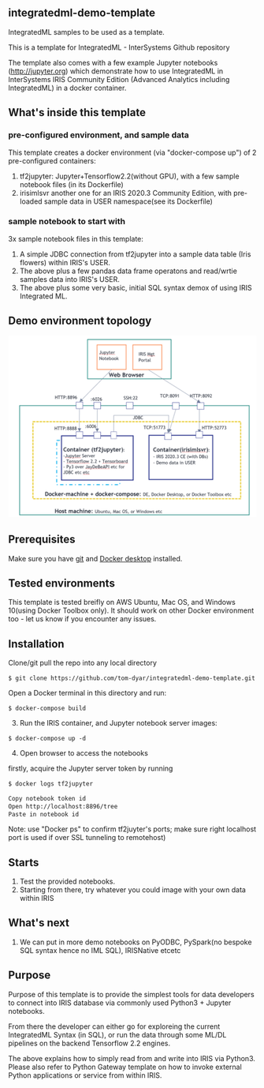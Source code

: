 ## integratedml-demo-template
IntegratedML samples to be used as a template.

This is a template for IntegratedML - InterSystems Github repository

The template also comes with a few example Jupyter notebooks (http://jupyter.org) which demonstrate how to use IntegratedML in InterSystems IRIS Community Edition (Advanced Analytics including IntegratedML) in a docker container.

## What's inside this template

### pre-configured environment, and sample data
This template creates a docker environment (via "docker-compose up") of 2 pre-configured containers:
  1. tf2jupyter: Jupyter+Tensorflow2.2(without GPU), with a few sample notebook files (in its Dockerfile)
  2. irisimlsvr another one for an IRIS 2020.3 Community Edition, with pre-loaded sample data in USER namespace(see its Dockerfile)

### sample notebook to start with
3x sample notebook files in this template:
  1. A simple JDBC connection from tf2jupyter into a sample data table (Iris flowers) within IRIS's USER.
  2. The above plus a few pandas data frame operatons and read/wrtie samples data into IRIS's USER.
  3. The above plus some very basic, initial SQL syntax demox of using IRIS Integrated ML.

## Demo environment topology
<p align="center">
  <img src="environment_topology_demo_template.PNG" width="600" title="docker environment topology after installation">
</p>

## Prerequisites
Make sure you have [git](https://git-scm.com/book/en/v2/Getting-Started-Installing-Git) and [Docker desktop](https://www.docker.com/products/docker-desktop) installed.

## Tested environments
This template is tested breifly on AWS Ubuntu, Mac OS, and Windows 10(using Docker Toolbox only). It should work on other Docker environment too - let us know if you encounter any issues.

## Installation

Clone/git pull the repo into any local directory

```
$ git clone https://github.com/tom-dyar/integratedml-demo-template.git
```

Open a Docker terminal in this directory and run:

```
$ docker-compose build
```

3. Run the IRIS container, and Jupyter notebook server images:

```
$ docker-compose up -d
```

4. Open browser to access the notebooks

firstly, acquire the Jupyter server token by running
```
$ docker logs tf2jupyter
```
```
Copy notebook token id
Open http://localhost:8896/tree  
Paste in notebook id
```
Note: use "Docker ps" to confirm tf2juyter's ports; make sure right localhost port is used if over SSL tunneling to remotehost)


## Starts
1. Test the provided notebooks.
2. Starting from there, try whatever you could image with your own data within IRIS


## What's next
1. We can put in more demo notebooks on PyODBC, PySpark(no bespoke SQL syntax hence no IML SQL), IRISNative etcetc


## Purpose
Purpose of this template is to provide the simplest tools for data developers to connect into IRIS database via commonly used Python3 +  Jupyter notebooks. 

From there the developer can either go for exploreing the current IntegratedML Syntax (in SQL), or run the data through some ML/DL pipelines on the backend Tensorflow 2.2 engines.  

The above explains how to simply read from and write into IRIS via Python3. Please also refer to Python Gateway template on how to invoke external Python applications or service from within IRIS. 
